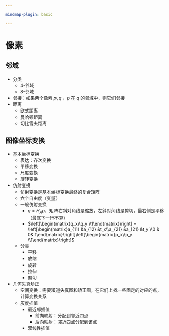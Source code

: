 ```yaml
---

mindmap-plugin: basic

---
```


# 像素

## 邻域
- 分类
  - 4-邻域
  - 8-邻域
- 邻接：如果两个像素 $p,q$ ，$p$ 在 $q$ 的邻域中，则它们邻接
- 距离
  - 欧式距离
  - 曼哈顿距离
  - 切比雪夫距离

## 图像坐标变换
- 基本坐标变换
  - 表达：齐次变换
  - 平移变换
  - 尺度变换
  - 旋转变换
- 仿射变换
  - 仿射变换是基本坐标变换最终的复合矩阵
  - 六个自由度（变量）
  - 一般仿射变换
    - $q = H_Ap$，矩阵右斜对角线是缩放，左斜对角线是剪切，最右侧是平移（最底下一行不算）
    - $\left[\begin{matrix}q_x\\q_y \\1\end{matrix}\right] = \left[\begin{matrix}a_{11} &a_{12} &t_x\\a_{21} &a_{21} &t_y \\0 & 0& 1\end{matrix}\right]\left[\begin{matrix}p_x\\p_y \\1\end{matrix}\right]$
  - 分类
    - 平移
    - 放缩
    - 旋转
    - 拉伸
    - 剪切
- 几何失真矫正
  - 空间变换：需要知道失真图和矫正图，在它们上找一些固定的对应的点，计算变换关系
  - 灰度插值
    - 最近邻插值
      - 前向映射：分配到邻近四点
      - 后向映射：邻近四点分配到该点
    - 双线性插值